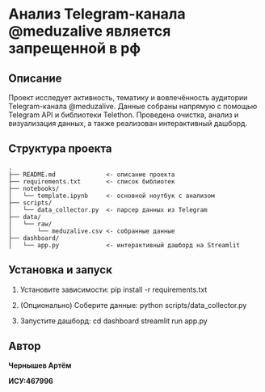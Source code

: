 
# Анализ Telegram-канала @meduzalive является запрещенной в рф

## Описание
Проект исследует активность, тематику и вовлечённость аудитории Telegram-канала @meduzalive. Данные собраны напрямую с помощью Telegram API и библиотеки Telethon. Проведена очистка, анализ и визуализация данных, а также реализован интерактивный дашборд.

## Структура проекта
```
.
├── README.md              <- описание проекта
├── requirements.txt       <- список библиотек
├── notebooks/
│   └── template.ipynb     <- основной ноутбук с анализом
├── scripts/
│   └── data_collector.py  <- парсер данных из Telegram
├── data/
│   └── raw/
│       └── meduzalive.csv <- собранные данные
├── dashboard/
│   └── app.py             <- интерактивный дашборд на Streamlit
```

## Установка и запуск

1. Установите зависимости:
pip install -r requirements.txt

2. (Опционально) Соберите данные:
python scripts/data_collector.py

3. Запустите дашборд:
cd dashboard
streamlit run app.py

## Автор 
**Чернышев Артём**

**ИСУ:467996**
